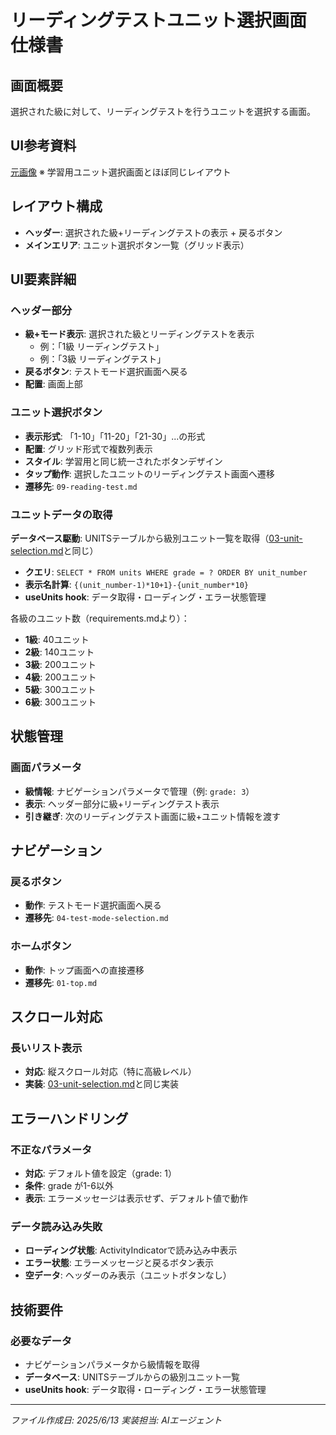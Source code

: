 # リーディングテストユニット選択画面 仕様書

## 画面概要
選択された級に対して、リーディングテストを行うユニットを選択する画面。

## UI参考資料
[元画像](../../docs/original-materials/ユニット選択.png)
※ 学習用ユニット選択画面とほぼ同じレイアウト

## レイアウト構成
- **ヘッダー**: 選択された級+リーディングテストの表示 + 戻るボタン
- **メインエリア**: ユニット選択ボタン一覧（グリッド表示）

## UI要素詳細

### ヘッダー部分
- **級+モード表示**: 選択された級とリーディングテストを表示
  - 例：「1級 リーディングテスト」
  - 例：「3級 リーディングテスト」
- **戻るボタン**: テストモード選択画面へ戻る
- **配置**: 画面上部

### ユニット選択ボタン
- **表示形式**: 「1-10」「11-20」「21-30」...の形式
- **配置**: グリッド形式で複数列表示
- **スタイル**: 学習用と同じ統一されたボタンデザイン
- **タップ動作**: 選択したユニットのリーディングテスト画面へ遷移
- **遷移先**: `09-reading-test.md`

### ユニットデータの取得
**データベース駆動**: UNITSテーブルから級別ユニット一覧を取得（[03-unit-selection.md](./03-unit-selection.md)と同じ）
- **クエリ**: `SELECT * FROM units WHERE grade = ? ORDER BY unit_number`
- **表示名計算**: `{(unit_number-1)*10+1}-{unit_number*10}`
- **useUnits hook**: データ取得・ローディング・エラー状態管理

各級のユニット数（requirements.mdより）：
- **1級**: 40ユニット
- **2級**: 140ユニット
- **3級**: 200ユニット
- **4級**: 200ユニット
- **5級**: 300ユニット
- **6級**: 300ユニット

## 状態管理

### 画面パラメータ
- **級情報**: ナビゲーションパラメータで管理（例: `grade: 3`）
- **表示**: ヘッダー部分に級+リーディングテスト表示
- **引き継ぎ**: 次のリーディングテスト画面に級+ユニット情報を渡す


## ナビゲーション

### 戻るボタン
- **動作**: テストモード選択画面へ戻る
- **遷移先**: `04-test-mode-selection.md`

### ホームボタン
- **動作**: トップ画面への直接遷移
- **遷移先**: `01-top.md`

## スクロール対応

### 長いリスト表示
- **対応**: 縦スクロール対応（特に高級レベル）
- **実装**: [03-unit-selection.md](./03-unit-selection.md)と同じ実装

## エラーハンドリング

### 不正なパラメータ
- **対応**: デフォルト値を設定（grade: 1）
- **条件**: grade が1-6以外
- **表示**: エラーメッセージは表示せず、デフォルト値で動作

### データ読み込み失敗
- **ローディング状態**: ActivityIndicatorで読み込み中表示
- **エラー状態**: エラーメッセージと戻るボタン表示
- **空データ**: ヘッダーのみ表示（ユニットボタンなし）

## 技術要件

### 必要なデータ
- ナビゲーションパラメータから級情報を取得
- **データベース**: UNITSテーブルからの級別ユニット一覧
- **useUnits hook**: データ取得・ローディング・エラー状態管理

---
*ファイル作成日: 2025/6/13*
*実装担当: AIエージェント*